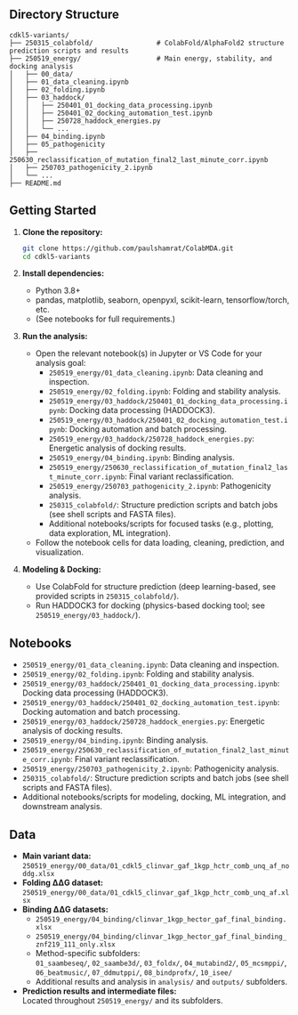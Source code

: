 ## Directory Structure

```
cdkl5-variants/
├── 250315_colabfold/                # ColabFold/AlphaFold2 structure prediction scripts and results
├── 250519_energy/                   # Main energy, stability, and docking analysis
│   ├── 00_data/
│   ├── 01_data_cleaning.ipynb
│   ├── 02_folding.ipynb
│   ├── 03_haddock/
│   │   ├── 250401_01_docking_data_processing.ipynb
│   │   ├── 250401_02_docking_automation_test.ipynb
│   │   ├── 250728_haddock_energies.py
│   │   └── ...
│   ├── 04_binding.ipynb
│   ├── 05_pathogenicity
│   ├── 250630_reclassification_of_mutation_final2_last_minute_corr.ipynb
│   ├── 250703_pathogenicity_2.ipynb
│   └── ...
├── README.md
```

## Getting Started

1. **Clone the repository:**
   ```bash
   git clone https://github.com/paulshamrat/ColabMDA.git
   cd cdkl5-variants
   ```

2. **Install dependencies:**  
   - Python 3.8+  
   - pandas, matplotlib, seaborn, openpyxl, scikit-learn, tensorflow/torch, etc.  
   - (See notebooks for full requirements.)

3. **Run the analysis:**  
   - Open the relevant notebook(s) in Jupyter or VS Code for your analysis goal:
     - `250519_energy/01_data_cleaning.ipynb`: Data cleaning and inspection.
     - `250519_energy/02_folding.ipynb`: Folding and stability analysis.
     - `250519_energy/03_haddock/250401_01_docking_data_processing.ipynb`: Docking data processing (HADDOCK3).
     - `250519_energy/03_haddock/250401_02_docking_automation_test.ipynb`: Docking automation and batch processing.
     - `250519_energy/03_haddock/250728_haddock_energies.py`: Energetic analysis of docking results.
     - `250519_energy/04_binding.ipynb`: Binding analysis.
     - `250519_energy/250630_reclassification_of_mutation_final2_last_minute_corr.ipynb`: Final variant reclassification.
     - `250519_energy/250703_pathogenicity_2.ipynb`: Pathogenicity analysis.
     - `250315_colabfold/`: Structure prediction scripts and batch jobs (see shell scripts and FASTA files).
     - Additional notebooks/scripts for focused tasks (e.g., plotting, data exploration, ML integration).
   - Follow the notebook cells for data loading, cleaning, prediction, and visualization.


4. **Modeling & Docking:**  
   - Use ColabFold for structure prediction (deep learning-based, see provided scripts in `250315_colabfold/`).
   - Run HADDOCK3 for docking (physics-based docking tool; see `250519_energy/03_haddock/`).


## Notebooks

- `250519_energy/01_data_cleaning.ipynb`: Data cleaning and inspection.
- `250519_energy/02_folding.ipynb`: Folding and stability analysis.
- `250519_energy/03_haddock/250401_01_docking_data_processing.ipynb`: Docking data processing (HADDOCK3).
- `250519_energy/03_haddock/250401_02_docking_automation_test.ipynb`: Docking automation and batch processing.
- `250519_energy/03_haddock/250728_haddock_energies.py`: Energetic analysis of docking results.
- `250519_energy/04_binding.ipynb`: Binding analysis.
- `250519_energy/250630_reclassification_of_mutation_final2_last_minute_corr.ipynb`: Final variant reclassification.
- `250519_energy/250703_pathogenicity_2.ipynb`: Pathogenicity analysis.
- `250315_colabfold/`: Structure prediction scripts and batch jobs (see shell scripts and FASTA files).
- Additional notebooks/scripts for modeling, docking, ML integration, and downstream analysis.


## Data

- **Main variant data:**  
  `250519_energy/00_data/01_cdkl5_clinvar_gaf_1kgp_hctr_comb_unq_af_noddg.xlsx`
- **Folding ΔΔG dataset:**  
  `250519_energy/00_data/01_cdkl5_clinvar_gaf_1kgp_hctr_comb_unq_af.xlsx`
- **Binding ΔΔG datasets:**  
  - `250519_energy/04_binding/clinvar_1kgp_hector_gaf_final_binding.xlsx`  
  - `250519_energy/04_binding/clinvar_1kgp_hector_gaf_final_binding_znf219_111_only.xlsx`  
  - Method-specific subfolders:  
    `01_saambeseq/`, `02_saambe3d/`, `03_foldx/`, `04_mutabind2/`, `05_mcsmppi/`, `06_beatmusic/`, `07_ddmutppi/`, `08_bindprofx/`, `10_isee/`  
  - Additional results and analysis in `analysis/` and `outputs/` subfolders.
- **Prediction results and intermediate files:**  
  Located throughout `250519_energy/` and its subfolders.
